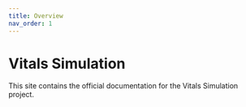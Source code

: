 ```yaml
---
title: Overview
nav_order: 1
---
```


# Vitals Simulation

This site contains the official documentation for the Vitals Simulation project.